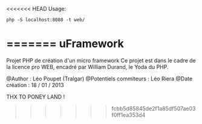 <<<<<<< HEAD
Usage:

    php -S localhost:8080 -t web/
=======
uFramework
==========

Projet PHP de création d'un micro framework
Ce projet est dans le cadre de la licence pro WEB, encadré par William Durand, le Yoda du PHP.

@Author : Léo Poupet (Tralgar)
@Potentiels commiteurs : Léo Riera
@Date création : 18 / 01 / 2013

THX TO PONEY LAND !
>>>>>>> fcbb5d85845de2f1a85df507ae03f0ff1ea353d4

